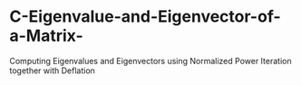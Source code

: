 # C-Eigenvalue-and-Eigenvector-of-a-Matrix-
Computing Eigenvalues and Eigenvectors using Normalized Power Iteration together with Deflation
